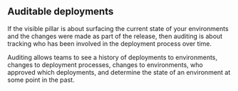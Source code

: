 ## Auditable deployments

If the visible pillar is about surfacing the current state of your environments and the changes were made as part of the release, then auditing is about tracking who has been involved in the deployment process over time.

Auditing allows teams to see a history of deployments to environments, changes to deployment processes, changes to environments, who approved which deployments, and determine the state of an environment at some point in the past.